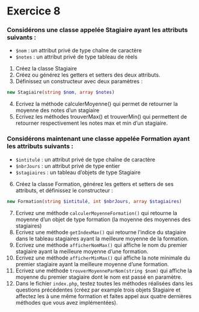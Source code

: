 # Exercice 8

### Considérons une classe appelée Stagiaire ayant les attributs suivants :
- `$nom` : un attribut privé de type chaîne de caractère
- `$notes` : un attribut privé de type tableau de réels

1. Créez la classe Stagiaire
2. Créez ou générez les getters et setters des deux attributs.
3. Définissez un constructeur avec deux paramètres :
```php
new Stagiaire(string $nom, array $notes)
```
4. Ecrivez la méthode calculerMoyenne() qui permet de retourner la moyenne des notes d’un stagiaire
5. Ecrivez les méthodes trouverMax() et trouverMin() qui permettent de retourner respectivement les notes max et min d’un stagiaire.

### Considérons maintenant une classe appelée Formation ayant les attributs suivants :
- `$intitulé` : un attribut privé de type chaîne de caractère
- `$nbrJours` : un attribut privé de type entier
- `$stagiaires` : un tableau d’objets de type Stagiaire
6. Créez la classe Formation, générez les getters et setters de ses attributs, et définissez le constructeur :
```php
new Formation(string $intitulé, int $nbrJours, array $stagiaires)
```
7. Ecrivez une méthode `calculerMoyenneFormation()` qui retourne la moyenne d’un objet de type formation (la moyenne des moyennes des stagiaires)
8. Ecrivez une méthode `getIndexMax()` qui retourne l’indice du stagiaire dans le tableau stagiaires ayant la meilleure moyenne de la formation.
9.  Ecrivez une méthode `afficherNomMax()` qui affiche le nom du premier stagiaire ayant la meilleure moyenne d’une formation.
10. Ecrivez une méthode `afficherMinMax()` qui affiche la note minimale du premier stagiaire ayant la meilleure moyenne d’une formation.
11. Ecrivez une méthode `trouverMoyenneParNom(string $nom)` qui affiche la moyenne du premier stagiaire dont le nom est passé en paramètre.
12. Dans le fichier `index.php`, testez toutes les méthodes réalisées dans les questions précédentes (créez par example trois objets Stagiaire et affectez les à une même formation et faites appel aux quatre dernières méthodes que vous avez implémentées).